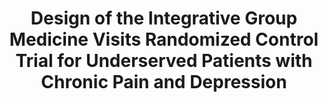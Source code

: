 ---
name: "Design Of The Integrative Group Medicine"
title: "Design of the Integrative Group Medicine Visits Randomized Control Trial for Underserved Patients with Chronic Pain and Depression"
journal: "journal name" 
project: null
event: "Contemporary Clinical Trials, 54, 25-35"
authors:
- name: "Gardiner, P."
- name: "Lestoquoy, A."
- name: "Barnett, K."
- name: "Penti, B."
- name: "White, L."
- name: "Saper, R."
- name: "Fredman, L."
- name: "Stillman, S."
- name: "Negash, L."
- name: "Bickmore, T."
- name: "Adelstein, P."
- name: "Brackup, I."
- name: "Riley, C."
- name: "Shamekhi, A."
- name: "Kabbara, K."
- name: "Liebschutz, J."
year: 2017
resources: null
external_url: null
draft: false 
headless: true
---